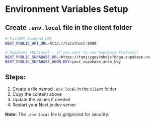 # Environment Variables Setup

## Create `.env.local` file in the client folder

```bash
# FastAPI Backend URL
NEXT_PUBLIC_API_URL=http://localhost:8000

# Supabase (Optional - if you want to use Supabase features)
NEXT_PUBLIC_SUPABASE_URL=https://tqmjcygeykmbdjcfdbga.supabase.co
NEXT_PUBLIC_SUPABASE_ANON_KEY=your_supabase_anon_key
```

## Steps:

1. Create a file named `.env.local` in the `client` folder
2. Copy the content above
3. Update the values if needed
4. Restart your Next.js dev server

**Note:** The `.env.local` file is gitignored for security.

